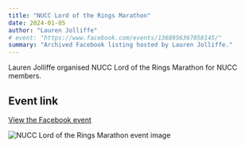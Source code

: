```yaml
---
title: "NUCC Lord of the Rings Marathon"
date: 2024-01-05
author: "Lauren Jolliffe"
# event: "https://www.facebook.com/events/1368956367058145/"
summary: "Archived Facebook listing hosted by Lauren Jolliffe."
---
```

Lauren Jolliffe organised NUCC Lord of the Rings Marathon for NUCC members.

## Event link

[View the Facebook event](https://www.facebook.com/events/1368956367058145/)

![NUCC Lord of the Rings Marathon event image](/trip/event-images/20240105_nucc_lord_of_the_rings_marathon.jpg)
